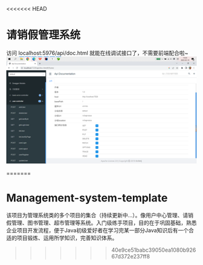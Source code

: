 <<<<<<< HEAD
# 请销假管理系统





访问 localhost:5976/api/doc.html 就能在线调试接口了，不需要前端配合啦~
![img.png](src/main/java/com/panda/img/img.png)



=======
# Management-system-template
该项目为管理系统类的多个项目的集合（持续更新中...）。像用户中心管理、请销假管理、图书管理、超市管理等系统。入门级练手项目，目的在于巩固基础，熟悉企业项目开发流程，便于Java初级爱好者在学习完某一部分Java知识后有一个合适的项目锻炼、运用所学知识，完善知识体系。
>>>>>>> 40e9ce51babc39050ea1080b92667d372e237ff8
